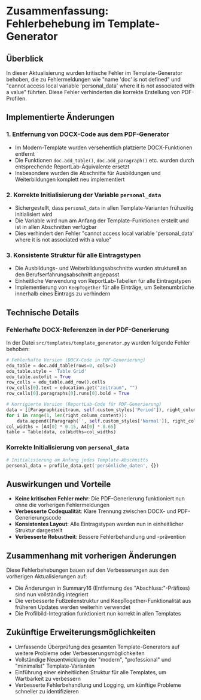 # Zusammenfassung: Fehlerbehebung im Template-Generator

## Überblick

In dieser Aktualisierung wurden kritische Fehler im Template-Generator behoben, die zu Fehlermeldungen wie "name 'doc' is not defined" und "cannot access local variable 'personal_data' where it is not associated with a value" führten. Diese Fehler verhinderten die korrekte Erstellung von PDF-Profilen.

## Implementierte Änderungen

### 1. Entfernung von DOCX-Code aus dem PDF-Generator

- Im Modern-Template wurden versehentlich platzierte DOCX-Funktionen entfernt
- Die Funktionen `doc.add_table()`, `doc.add_paragraph()` etc. wurden durch entsprechende ReportLab-Äquivalente ersetzt
- Insbesondere wurden die Abschnitte für Ausbildungen und Weiterbildungen komplett neu implementiert

### 2. Korrekte Initialisierung der Variable `personal_data`

- Sichergestellt, dass `personal_data` in allen Template-Varianten frühzeitig initialisiert wird
- Die Variable wird nun am Anfang der Template-Funktionen erstellt und ist in allen Abschnitten verfügbar
- Dies verhindert den Fehler "cannot access local variable 'personal_data' where it is not associated with a value"

### 3. Konsistente Struktur für alle Eintragstypen

- Die Ausbildungs- und Weiterbildungsabschnitte wurden strukturell an den Berufserfahrungsabschnitt angepasst
- Einheitliche Verwendung von ReportLab-Tabellen für alle Eintragstypen
- Implementierung von `KeepTogether` für alle Einträge, um Seitenumbrüche innerhalb eines Eintrags zu verhindern

## Technische Details

### Fehlerhafte DOCX-Referenzen in der PDF-Generierung

In der Datei `src/templates/template_generator.py` wurden folgende Fehler behoben:

```python
# Fehlerhafte Version (DOCX-Code in PDF-Generierung)
edu_table = doc.add_table(rows=0, cols=2)
edu_table.style = 'Table Grid'
edu_table.autofit = True
row_cells = edu_table.add_row().cells
row_cells[0].text = education.get("zeitraum", "")
row_cells[0].paragraphs[0].runs[0].bold = True

# Korrigierte Version (ReportLab-Code für PDF-Generierung)
data = [[Paragraph(zeitraum, self.custom_styles['Period']), right_column_content[0]]]
for i in range(1, len(right_column_content)):
    data.append([Paragraph('', self.custom_styles['Normal']), right_column_content[i]])
col_widths = [A4[0] * 0.15, A4[0] * 0.65]
table = Table(data, colWidths=col_widths)
```

### Korrekte Initialisierung von `personal_data`

```python
# Initialisierung am Anfang jedes Template-Abschnitts
personal_data = profile_data.get('persönliche_daten', {})
```

## Auswirkungen und Vorteile

- **Keine kritischen Fehler mehr**: Die PDF-Generierung funktioniert nun ohne die vorherigen Fehlermeldungen
- **Verbesserte Codequalität**: Klare Trennung zwischen DOCX- und PDF-Generierungscode
- **Konsistentes Layout**: Alle Eintragstypen werden nun in einheitlicher Struktur dargestellt
- **Verbesserte Robustheit**: Bessere Fehlerbehandlung und -prävention

## Zusammenhang mit vorherigen Änderungen

Diese Fehlerbehebungen bauen auf den Verbesserungen aus den vorherigen Aktualisierungen auf:
- Die Änderungen in Summary16 (Entfernung des "Abschluss:"-Präfixes) sind nun vollständig integriert
- Die verbesserte Fußzeilenstruktur und KeepTogether-Funktionalität aus früheren Updates werden weiterhin verwendet
- Die Profilbild-Integration funktioniert nun korrekt in allen Templates

## Zukünftige Erweiterungsmöglichkeiten

- Umfassende Überprüfung des gesamten Template-Generators auf weitere Probleme oder Verbesserungsmöglichkeiten
- Vollständige Neuentwicklung der "modern", "professional" und "minimalist" Template-Varianten
- Einführung einer einheitlichen Struktur für alle Templates, um Wartbarkeit zu verbessern
- Verbesserte Fehlerbehandlung und Logging, um künftige Probleme schneller zu identifizieren 